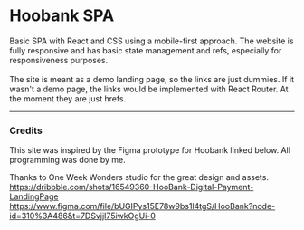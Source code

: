 # Hoobank SPA

Basic SPA with React and CSS using a mobile-first approach. 
The website is fully responsive and has basic state management and refs, especially for responsiveness purposes.   
<br/>
The site is meant as a demo landing page, so the links are just dummies. If it wasn't a demo page, the links would be implemented with React Router. At the moment they are just hrefs. 

---
### Credits
This site was inspired by the Figma prototype for Hoobank linked below. All programming was done by me.

Thanks to One Week Wonders studio for the great design and assets.
https://dribbble.com/shots/16549360-HooBank-Digital-Payment-LandingPage
https://www.figma.com/file/bUGIPys15E78w9bs1l4tgS/HooBank?node-id=310%3A486&t=7DSvjjI75iwkOgUi-0


